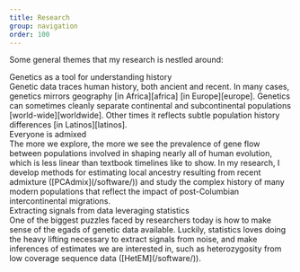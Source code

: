 ```yaml
---
title: Research
group: navigation
order: 100
---
```

Some general themes that my research is nestled around:

<div class="title">Genetics as a tool for understanding history</div>
Genetic data traces human history, both ancient and recent. In many cases, genetics
mirrors geography [in Africa][africa] [in Europe][europe]. Genetics can sometimes cleanly separate
continental and subcontinental populations [world-wide][worldwide]. Other times it reflects subtle
population history differences [in Latinos][latinos].

[africa]: /assets/static/Bryc2010.pdf
[europe]: /assets/static/Novembre2008b.pdf
[worldwide]: /assets/static/Auton2009.pdf
[latinos]: /assets/static/BrycVelez2010b.pdf

<div class="title">Everyone is admixed</div>
The more we explore, the more we see the prevalence of gene flow between populations
involved in shaping nearly all of human evolution, which is less linear than textbook
timelines like to show. In my research, I develop methods for estimating local ancestry
resulting from recent admixture ([PCAdmix](/software/)) and study the complex history of
many modern populations that reflect the impact of post-Columbian intercontinental
migrations.

<div class="title">Extracting signals from data leveraging statistics</div>
One of the biggest puzzles faced by researchers today is how to make sense of the egads of
genetic data available. Luckily, statistics loves doing the heavy lifting necessary to
extract signals from noise, and make inferences of estimates we are interested in, such as
heterozygosity from low coverage sequence data ([HetEM](/software/)).

